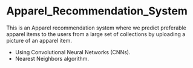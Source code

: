 # Apparel_Recommendation_System

This is an Apparel recommendation system where we predict preferable apparel items to the users from a large set of collections by uploading a picture of an apparel item.
- Using Convolutional Neural Networks (CNNs).
- Nearest Neighbors algorithm.
